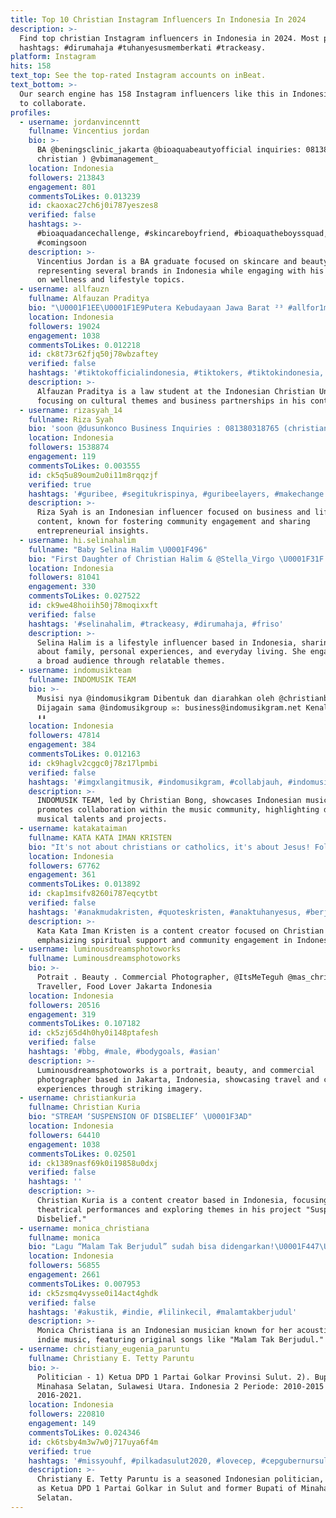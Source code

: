 ```yaml
---
title: Top 10 Christian Instagram Influencers In Indonesia In 2024
description: >-
  Find top christian Instagram influencers in Indonesia in 2024. Most popular
  hashtags: #dirumahaja #tuhanyesusmemberkati #trackeasy.
platform: Instagram
hits: 158
text_top: See the top-rated Instagram accounts on inBeat.
text_bottom: >-
  Our search engine has 158 Instagram influencers like this in Indonesia for you
  to collaborate.
profiles:
  - username: jordanvincenntt
    fullname: Vincentius jordan
    bio: >-
      BA @beningsclinic_jakarta @bioaquabeautyofficial inquiries: 081380318765 (
      christian ) @vbimanagement_
    location: Indonesia
    followers: 213843
    engagement: 801
    commentsToLikes: 0.013239
    id: ckaoxac27ch6j0i787yeszes8
    verified: false
    hashtags: >-
      #bioaquadancechallenge, #skincareboyfriend, #bioaquatheboyssquad,
      #comingsoon
    description: >-
      Vincentius Jordan is a BA graduate focused on skincare and beauty content,
      representing several brands in Indonesia while engaging with his audience
      on wellness and lifestyle topics.
  - username: allfauzn
    fullname: Alfauzan Praditya
    bio: "\U0001F1EE\U0001F1E9Putera Kebudayaan Jawa Barat ²³ #allfor1mission law student ²² | Indonesian Christian University Pp/Endorsement/Business (DM)"
    location: Indonesia
    followers: 19024
    engagement: 1038
    commentsToLikes: 0.012218
    id: ck8t73r62fjq50j78wbzaftey
    verified: false
    hashtags: '#tiktokofficialindonesia, #tiktokers, #tiktokindonesia, #view'
    description: >-
      Alfauzan Praditya is a law student at the Indonesian Christian University,
      focusing on cultural themes and business partnerships in his content.
  - username: rizasyah_14
    fullname: Riza Syah
    bio: 'soon @dusunkonco Business Inquiries : 081380318765 (christian wijaya)'
    location: Indonesia
    followers: 1538874
    engagement: 119
    commentsToLikes: 0.003555
    id: ck5q5u89oum2u0i11m8rqqzjf
    verified: true
    hashtags: '#guribee, #segitukrispinya, #guribeelayers, #makechange'
    description: >-
      Riza Syah is an Indonesian influencer focused on business and lifestyle
      content, known for fostering community engagement and sharing
      entrepreneurial insights.
  - username: hi.selinahalim
    fullname: "Baby Selina Halim \U0001F496"
    bio: "First Daughter of Christian Halim & @Stella_Virgo \U0001F31F #SelinaHalim \U0001F3E1 JKT \U0001F46F Lets be friends @ohanamanagement"
    location: Indonesia
    followers: 81041
    engagement: 330
    commentsToLikes: 0.027522
    id: ck9we48hoiih50j78moqixxft
    verified: false
    hashtags: '#selinahalim, #trackeasy, #dirumahaja, #friso'
    description: >-
      Selina Halim is a lifestyle influencer based in Indonesia, sharing content
      about family, personal experiences, and everyday living. She engages with
      a broad audience through relatable themes.
  - username: indomusikteam
    fullname: INDOMUSIK TEAM
    bio: >-
      Musisi nya @indomusikgram Dibentuk dan diarahkan oleh @christianbong
      Dijagain sama @indomusikgroup ✉️: business@indomusikgram.net Kenalan yuk!
      ⬇️⬇️
    location: Indonesia
    followers: 47814
    engagement: 384
    commentsToLikes: 0.012163
    id: ck9haglv2cggc0j78z17lpmbi
    verified: false
    hashtags: '#imgxlangitmusik, #indomusikgram, #collabjauh, #indomusikteam'
    description: >-
      INDOMUSIK TEAM, led by Christian Bong, showcases Indonesian musicians and
      promotes collaboration within the music community, highlighting diverse
      musical talents and projects.
  - username: katakataiman
    fullname: KATA KATA IMAN KRISTEN
    bio: "It's not about christians or catholics, it's about Jesus! Follow @katakataiman for support Partnership klik\U0001F447"
    location: Indonesia
    followers: 67762
    engagement: 361
    commentsToLikes: 0.013892
    id: ckap1msifv8260i787eqcytbt
    verified: false
    hashtags: '#anakmudakristen, #quoteskristen, #anaktuhanyesus, #berjalanbersamayesus'
    description: >-
      Kata Kata Iman Kristen is a content creator focused on Christian faith,
      emphasizing spiritual support and community engagement in Indonesia.
  - username: luminousdreamsphotoworks
    fullname: Luminousdreamsphotoworks
    bio: >-
      Potrait . Beauty . Commercial Photographer, @ItsMeTeguh @mas_christian_
      Traveller, Food Lover Jakarta Indonesia
    location: Indonesia
    followers: 20516
    engagement: 319
    commentsToLikes: 0.107182
    id: ck5zj65d4h0hy0i148ptafesh
    verified: false
    hashtags: '#bbg, #male, #bodygoals, #asian'
    description: >-
      Luminousdreamsphotoworks is a portrait, beauty, and commercial
      photographer based in Jakarta, Indonesia, showcasing travel and culinary
      experiences through striking imagery.
  - username: christiankuria
    fullname: Christian Kuria
    bio: "STREAM ‘SUSPENSION OF DISBELIEF’ \U0001F3AD"
    location: Indonesia
    followers: 64410
    engagement: 1038
    commentsToLikes: 0.02501
    id: ck1389nasf69k0i19858u0dxj
    verified: false
    hashtags: ''
    description: >-
      Christian Kuria is a content creator based in Indonesia, focusing on
      theatrical performances and exploring themes in his project "Suspension of
      Disbelief."
  - username: monica_christiana
    fullname: monica
    bio: "Lagu “Malam Tak Berjudul” sudah bisa didengarkan!\U0001F447\U0001F3FB cp +628990001181 —selvi"
    location: Indonesia
    followers: 56855
    engagement: 2661
    commentsToLikes: 0.007953
    id: ck5zsmq4vysse0i14act4ghdk
    verified: false
    hashtags: '#akustik, #indie, #lilinkecil, #malamtakberjudul'
    description: >-
      Monica Christiana is an Indonesian musician known for her acoustic and
      indie music, featuring original songs like "Malam Tak Berjudul."
  - username: christiany_eugenia_paruntu
    fullname: Christiany E. Tetty Paruntu
    bio: >-
      Politician - 1) Ketua DPD 1 Partai Golkar Provinsi Sulut. 2). Bupati
      Minahasa Selatan, Sulawesi Utara. Indonesia 2 Periode: 2010-2015 &
      2016-2021.
    location: Indonesia
    followers: 220810
    engagement: 149
    commentsToLikes: 0.024346
    id: ck6tsby4m3w7w0j717uya6f4m
    verified: true
    hashtags: '#missyouhf, #pilkadasulut2020, #lovecep, #cepgubernursulut'
    description: >-
      Christiany E. Tetty Paruntu is a seasoned Indonesian politician, serving
      as Ketua DPD 1 Partai Golkar in Sulut and former Bupati of Minahasa
      Selatan.
---
```



